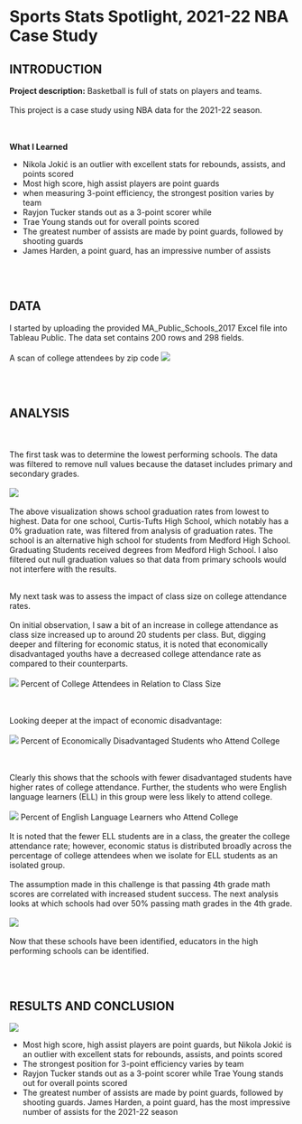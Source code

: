 # Sports Stats Spotlight, 2021-22 NBA Case Study
 
## INTRODUCTION

**Project description:** Basketball is full of stats on players and teams.
<br><br>
This project is a case study using NBA data for the 2021-22 season.

<br><br>
**What I Learned**
* Nikola Jokić is an outlier with excellent stats for rebounds, assists, and points scored
* Most high score, high assist players are point guards
* when measuring 3-point efficiency, the strongest position varies by team 
* Rayjon Tucker stands out as a 3-point scorer while
* Trae Young stands out for overall points scored
* The greatest number of assists are made by point guards, followed by shooting guards
* James Harden, a point guard, has an impressive number of assists 


<br><br>
## DATA

I started by uploading the provided MA_Public_Schools_2017 Excel file into Tableau Public. The data set contains 200 rows and 298 fields.
<br><br>
A scan of college attendees by zip code
<img src="images/Distribution of College Attendees.png?raw=true"/>

<br><br>
## ANALYSIS
<br><br>
The first task was to determine the lowest performing schools. The data was filtered to remove null values because the dataset includes primary and secondary grades.
<br><br>
<img src="images/LowestGradRates_MA_Schools.png?raw=true"/>
<br><br>
The above visualization shows school graduation rates from lowest to highest. Data for one school, Curtis-Tufts High School, which notably has a 0% graduation rate, was filtered from analysis of graduation rates. The school is an alternative high school for students from Medford High School. Graduating Students received degrees from Medford High School. I also filtered out null graduation values so that data from primary schools would not interfere with the results.
<br><br>

My next task was to assess the impact of class size on college attendance rates.
<br><br>
On initial observation, I saw a bit of an increase in college attendance as class size increased up to around 20 students per class. But, digging deeper and filtering for economic status, it is noted that economically disadvantaged youths have a decreased college attendance rate as compared to their counterparts.
<br><br>
<img src="images/PercentCollegeVsClassSize_Image.png?raw=true"/>
Percent of College Attendees in Relation to Class Size

<br><br>
Looking deeper at the impact of economic disadvantage:
<br><br>
<img src="images/PercentCollegeVsEconomicDisadvantage_Image.png?raw=true"/>
Percent of Economically Disadvantaged Students who Attend College

<br><br>
Clearly this shows that the schools with fewer disadvantaged students have higher rates of college attendance. Further, the students who were English language learners (ELL) in this group were less likely to attend college.
<br><br>
<img src="images/PercentCollegeVsELL_Image.png?raw=true"/>
Percent of English Language Learners who Attend College
<br><br>
It is noted that the fewer ELL students are in a class, the greater the college attendance rate; however, economic status is distributed broadly across the percentage of college attendees when we isolate for ELL students as an isolated group.
<br><br>
The assumption made in this challenge is that passing 4th grade math scores are correlated with increased student success.
The next analysis looks at which schools had over 50% passing math grades in the 4th grade.
<br><br>
<img src="images/SchoolsPassingMath_Image.png?raw=true"/>
<br><br>
Now that these schools have been identified, educators in the high performing schools can be identified.

<br><br>
## RESULTS AND CONCLUSION

<img src="files/NBA Analysis 2021-22.pdf?raw=true"/>

* Most high score, high assist players are point guards, but Nikola Jokić is an outlier with excellent stats for rebounds, assists, and points scored
* The strongest position for 3-point efficiency varies by team 
* Rayjon Tucker stands out as a 3-point scorer while Trae Young stands out for overall points scored
* The greatest number of assists are made by point guards, followed by shooting guards.  James Harden, a point guard, has the most impressive number of assists for the 2021-22 season






